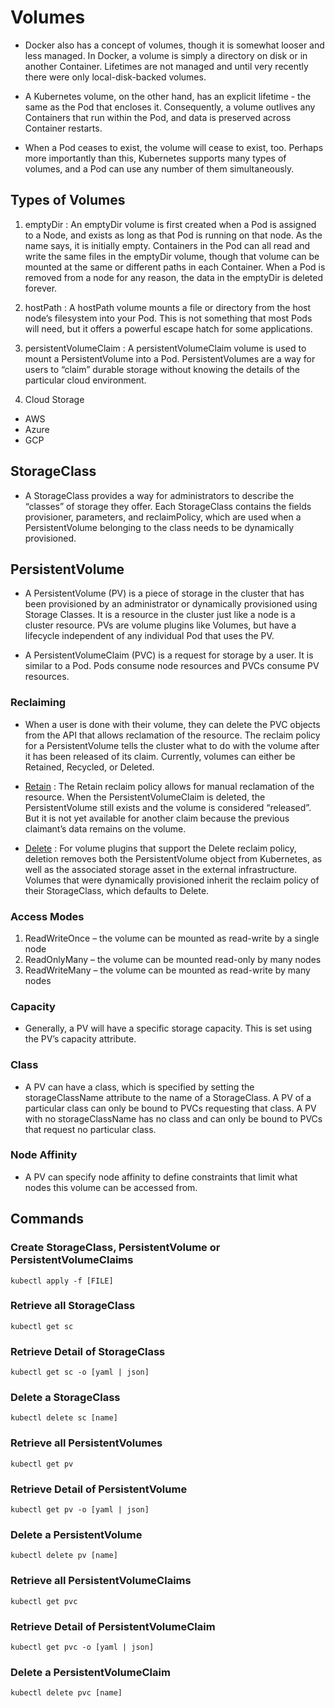 # Volumes

- Docker also has a concept of volumes, though it is somewhat looser and less managed. In Docker, a volume is simply a directory on disk or in another Container. Lifetimes are not managed and until very recently there were only local-disk-backed volumes.

- A Kubernetes volume, on the other hand, has an explicit lifetime - the same as the Pod that encloses it. Consequently, a volume outlives any Containers that run within the Pod, and data is preserved across Container restarts.

- When a Pod ceases to exist, the volume will cease to exist, too. Perhaps more importantly than this, Kubernetes supports many types of volumes, and a Pod can use any number of them simultaneously.

## Types of Volumes

1. emptyDir
: An emptyDir volume is first created when a Pod is assigned to a Node, and exists as long as that Pod is running on that node. As the name says, it is initially empty. Containers in the Pod can all read and write the same files in the emptyDir volume, though that volume can be mounted at the same or different paths in each Container. When a Pod is removed from a node for any reason, the data in the emptyDir is deleted forever.

2. hostPath
: A hostPath volume mounts a file or directory from the host node’s filesystem into your Pod. This is not something that most Pods will need, but it offers a powerful escape hatch for some applications.

3. persistentVolumeClaim
: A persistentVolumeClaim volume is used to mount a PersistentVolume into a Pod. PersistentVolumes are a way for users to “claim” durable storage without knowing the details of the particular cloud environment.

4. Cloud Storage

- AWS
- Azure
- GCP

## StorageClass

- A StorageClass provides a way for administrators to describe the “classes” of storage they offer. Each StorageClass contains the fields provisioner, parameters, and reclaimPolicy, which are used when a PersistentVolume belonging to the class needs to be dynamically provisioned.

## PersistentVolume

- A PersistentVolume (PV) is a piece of storage in the cluster that has been provisioned by an administrator or dynamically provisioned using Storage Classes. It is a resource in the cluster just like a node is a cluster resource. PVs are volume plugins like Volumes, but have a lifecycle independent of any individual Pod that uses the PV.

- A PersistentVolumeClaim (PVC) is a request for storage by a user. It is similar to a Pod. Pods consume node resources and PVCs consume PV resources.

### Reclaiming

- When a user is done with their volume, they can delete the PVC objects from the API that allows reclamation of the resource. The reclaim policy for a PersistentVolume tells the cluster what to do with the volume after it has been released of its claim. Currently, volumes can either be Retained, Recycled, or Deleted.

- [Retain](https://kubernetes.io/docs/concepts/storage/persistent-volumes/#retain)
: The Retain reclaim policy allows for manual reclamation of the resource. When the PersistentVolumeClaim is deleted, the PersistentVolume still exists and the volume is considered “released”. But it is not yet available for another claim because the previous claimant’s data remains on the volume.

- [Delete](https://kubernetes.io/docs/concepts/storage/persistent-volumes/#delete)
: For volume plugins that support the Delete reclaim policy, deletion removes both the PersistentVolume object from Kubernetes, as well as the associated storage asset in the external infrastructure. Volumes that were dynamically provisioned inherit the reclaim policy of their StorageClass, which defaults to Delete.

### Access Modes

1. ReadWriteOnce – the volume can be mounted as read-write by a single node
2. ReadOnlyMany – the volume can be mounted read-only by many nodes
3. ReadWriteMany – the volume can be mounted as read-write by many nodes

### Capacity

- Generally, a PV will have a specific storage capacity. This is set using the PV’s capacity attribute.

### Class

- A PV can have a class, which is specified by setting the storageClassName attribute to the name of a StorageClass. A PV of a particular class can only be bound to PVCs requesting that class. A PV with no storageClassName has no class and can only be bound to PVCs that request no particular class.

### Node Affinity

- A PV can specify node affinity to define constraints that limit what nodes this volume can be accessed from.

## Commands

### Create StorageClass, PersistentVolume or PersistentVolumeClaims

```console
kubectl apply -f [FILE]
```

### Retrieve all StorageClass

```console
kubectl get sc
```

### Retrieve Detail of StorageClass

```console
kubectl get sc -o [yaml | json]
```

### Delete a StorageClass

```console
kubectl delete sc [name]
```

### Retrieve all PersistentVolumes

```console
kubectl get pv
```

### Retrieve Detail of PersistentVolume

```console
kubectl get pv -o [yaml | json]
```

### Delete a PersistentVolume

```console
kubectl delete pv [name]
```

### Retrieve all PersistentVolumeClaims

```console
kubectl get pvc
```

### Retrieve Detail of PersistentVolumeClaim

```console
kubectl get pvc -o [yaml | json]
```

### Delete a PersistentVolumeClaim

```console
kubectl delete pvc [name]
```
